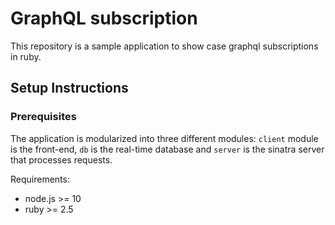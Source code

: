 # GraphQL subscription
This repository is a sample application to show case graphql subscriptions in ruby. 

## Setup Instructions
### Prerequisites
The application is modularized into three different modules: `client` module is the front-end, `db` is the real-time database and `server` is the sinatra server that processes requests.

Requirements:
* node.js >= 10
* ruby >= 2.5
